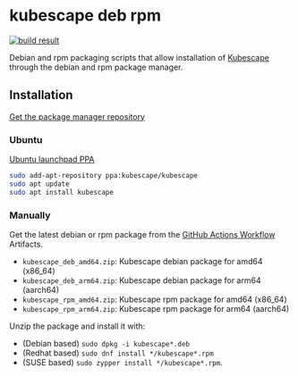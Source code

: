 # kubescape deb rpm

[![build result](https://build.opensuse.org/projects/home:hollowman/packages/kubescape/badge.svg?type=percent)](https://build.opensuse.org/package/show/home:hollowman/kubescape)

Debian and rpm packaging scripts that allow installation of [Kubescape](https://github.com/armosec/kubescape) through the debian and rpm package manager.

## Installation

[Get the package manager repository](https://software.opensuse.org/download.html?project=home%3Ahollowman&package=kubescape) 

### Ubuntu

[Ubuntu launchpad PPA](https://launchpad.net/~kubescape/+archive/ubuntu/kubescape)

```bash
sudo add-apt-repository ppa:kubescape/kubescape
sudo apt update
sudo apt install kubescape
```

### Manually
Get the latest debian or rpm package from the [GitHub Actions Workflow](https://github.com/HollowMan6/kubescape-deb-rpm/actions/workflows/build.yml) Artifacts.

- `kubescape_deb_amd64.zip`: Kubescape debian package for amd64 (x86_64)
- `kubescape_deb_arm64.zip`: Kubescape debian package for arm64 (aarch64)
- `kubescape_rpm_amd64.zip`: Kubescape rpm package for amd64 (x86_64)
- `kubescape_rpm_arm64.zip`: Kubescape rpm package for arm64 (aarch64)

Unzip the package and install it with:
- (Debian based) `sudo dpkg -i kubescape*.deb`
- (Redhat based) `sudo dnf install */kubescape*.rpm`
- (SUSE based) `sudo zypper install */kubescape*.rpm`.
